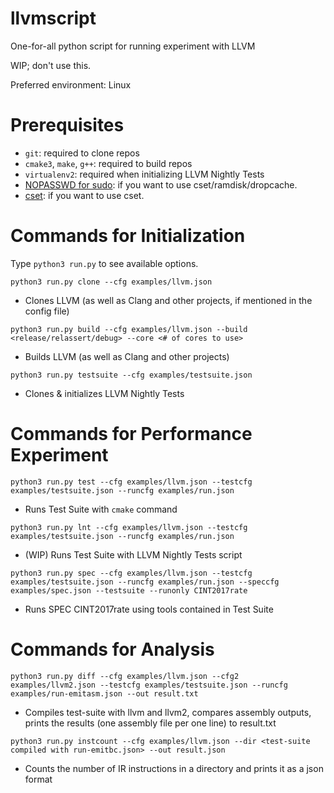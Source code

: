 # llvmscript

One-for-all python script for running experiment with LLVM

WIP; don't use this.

Preferred environment: Linux

# Prerequisites

- `git`: required to clone repos
- `cmake3`, `make`, `g++`: required to build repos
- `virtualenv2`: required when initializing LLVM Nightly Tests
- [NOPASSWD for sudo](https://askubuntu.com/questions/147241/execute-sudo-without-password): if you want to use cset/ramdisk/dropcache.
- [cset](https://stackoverflow.com/questions/11111852/how-to-shield-a-cpu-from-the-linux-scheduler-prevent-it-scheduling-threads-onto): if you want to use cset.


# Commands for Initialization

Type `python3 run.py` to see available options.


```
python3 run.py clone --cfg examples/llvm.json
```

- Clones LLVM (as well as Clang and other projects, if mentioned in the config file)


```
python3 run.py build --cfg examples/llvm.json --build <release/relassert/debug> --core <# of cores to use>
```

- Builds LLVM (as well as Clang and other projects)


```
python3 run.py testsuite --cfg examples/testsuite.json
```

- Clones & initializes LLVM Nightly Tests


# Commands for Performance Experiment

```
python3 run.py test --cfg examples/llvm.json --testcfg examples/testsuite.json --runcfg examples/run.json
```

- Runs Test Suite with `cmake` command


```
python3 run.py lnt --cfg examples/llvm.json --testcfg examples/testsuite.json --runcfg examples/run.json
```

- (WIP) Runs Test Suite with LLVM Nightly Tests script


```
python3 run.py spec --cfg examples/llvm.json --testcfg examples/testsuite.json --runcfg examples/run.json --speccfg examples/spec.json --testsuite --runonly CINT2017rate
```

- Runs SPEC CINT2017rate using tools contained in Test Suite


# Commands for Analysis


```
python3 run.py diff --cfg examples/llvm.json --cfg2 examples/llvm2.json --testcfg examples/testsuite.json --runcfg examples/run-emitasm.json --out result.txt
```

- Compiles test-suite with llvm and llvm2, compares assembly outputs, prints the results (one assembly file per one line) to result.txt


```
python3 run.py instcount --cfg examples/llvm.json --dir <test-suite compiled with run-emitbc.json> --out result.json
```

- Counts the number of IR instructions in a directory and prints it as a json format
